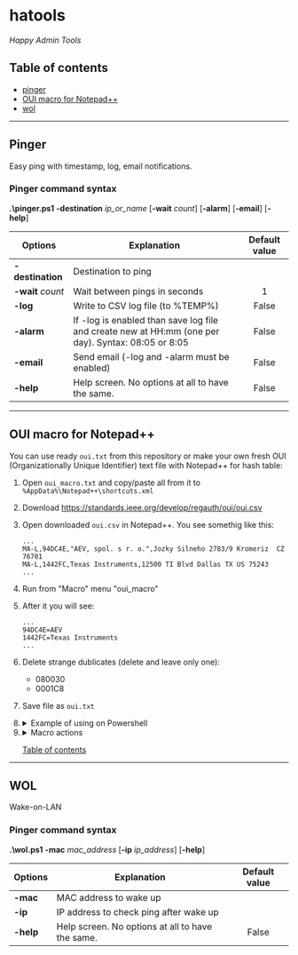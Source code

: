 # hatools
*Happy Admin Tools*

## Table of contents

- [pinger](#pinger)
- [OUI macro for Notepad++](#oui-macro-for-notepad)
- [wol](#wol)

---

## Pinger
Easy ping with timestamp, log, email notifications.

### Pinger command syntax

**.\pinger.ps1** **-destination** *ip_or_name* [**-wait** *count*] [**-alarm**] [**-email**] [**-help**] 

|Options|Explanation|Default value|
|---|---|:---:|
|**-destination**|Destination to ping||
|**-wait** *count*|Wait between pings in seconds|1|
|**-log**| Write to CSV log file (to %TEMP%)|False|
|**-alarm**|If -log is enabled than save log file and create new at HH:mm (one per day). Syntax: 08:05 or 8:05|False|
|**-email**|Send email (-log and -alarm must be enabled)|False|
|**-help**|Help screen. No options at all to have the same.|False|

---

## OUI macro for Notepad++
You can use ready `oui.txt` from this repository or make your own fresh OUI (Organizationally Unique Identifier) text file with Notepad++ for hash table:

1. Open `oui_macro.txt` and copy/paste all from it to `%AppData%\Notepad++\shortcuts.xml`
2. Download https://standards.ieee.org/develop/regauth/oui/oui.csv
3. Open downloaded `oui.csv` in Notepad++. You see somethig like this:
    ```
    ...
    MA-L,94DC4E,"AEV, spol. s r. o.",Jozky Silneho 2783/9 Kromeriz  CZ 76701 
    MA-L,1442FC,Texas Instruments,12500 TI Blvd Dallas TX US 75243 
    ...
    ```
4. Run from "Macro" menu "oui_macro"
5. After it you will see:
    ```
    ...
    94DC4E=AEV
    1442FC=Texas Instruments
    ...
    ```
6. Delete strange dublicates (delete and leave only one):
    - 080030 
    - 0001C8
7. Save file as `oui.txt`
8. <details>
   <summary>Example of using on Powershell</summary>
   
   ```
   $oui = Get-Content -raw .\oui.txt | ConvertFrom-StringData
   $MAC=("cc-b1-1a-5b-c1-b9").ToUpper()
   $vendor = $oui[$MAC.replace(':', '').replace('-', '')[0..5] -join '']
   Remove-Variable $oui
   $vendor
   Samsung Electronics Co.
   ```
   
   </details>
9. <details>
   <summary>Macro actions</summary>

   ```
   Replace every pair of lines (set radio button 'Regular expression')

   MA-L,
   <nothing!>

   ([0-9a-fA-F]{6},)("(.*?)")((,".*")|(.*))
   \1\2
    
   ^([0-9a-fA-F]{6}),
   "\1",

   ^("[0-9a-fA-F]{6}",)(.*?)$
   \1\2"

   ^("[0-9a-fA-F]{6}",)([^"](.*?))$
   \1"\2

   ","
   =

   "
   <nothing!>

   ^(.*=[^,]*)(.*)
   \1
   ```

   </details>

   [Table of contents](#table-of-contents)
---
## WOL
Wake-on-LAN

### Pinger command syntax

**.\wol.ps1** **-mac** *mac_address* [**-ip** *ip_address*] [**-help**] 

|Options|Explanation|Default value|
|---|---|:---:|
|**-mac**|MAC address to wake up||
|**-ip**|IP address to check ping after wake up||
|**-help**|Help screen. No options at all to have the same.|False|